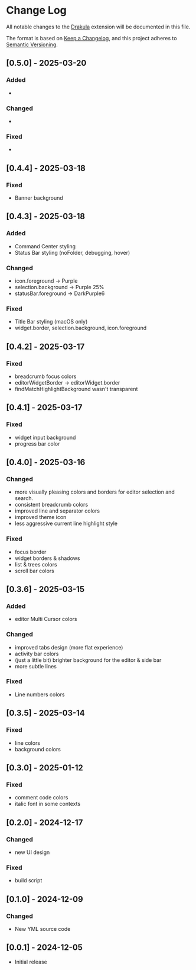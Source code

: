 # Change Log

All notable changes to the [Drakula](https://drakula.barabasz.in) extension will be documented in this file.

The format is based on [Keep a Changelog](https://keepachangelog.com/en/1.1.0/),
and this project adheres to [Semantic Versioning](https://semver.org/spec/v2.0.0.html).

## [0.5.0] - 2025-03-20

### Added

- 

### Changed

- 

### Fixed

- 

## [0.4.4] - 2025-03-18

### Fixed

- Banner background

## [0.4.3] - 2025-03-18

### Added

- Command Center styling
- Status Bar styling (noFolder, debugging, hover)

### Changed

- icon.foreground -> Purple
- selection.background -> Purple 25%
- statusBar.foreground -> DarkPurple6

### Fixed

- Title Bar styling (macOS only)
- widget.border, selection.background, icon.foreground

## [0.4.2] - 2025-03-17

### Fixed

- breadcrumb focus colors
- editorWidgetBorder -> editorWidget.border
- findMatchHighlightBackground wasn't transparent

## [0.4.1] - 2025-03-17

### Fixed

- widget input background
- progress bar color

## [0.4.0] - 2025-03-16

### Changed

- more visually pleasing colors and borders for editor selection and search.
- consistent breadcrumb colors
- improved line and separator colors
- improved theme icon
- less aggressive current line highlight style

### Fixed

- focus border
- widget borders & shadows
- list & trees colors
- scroll bar colors

## [0.3.6] - 2025-03-15

### Added 

- editor Multi Cursor colors

### Changed

- improved tabs design (more flat experience)
- activity bar colors
- (just a little bit) brighter background for the editor & side bar
- more subtle lines

### Fixed

- Line numbers colors

## [0.3.5] - 2025-03-14

### Fixed

- line colors
- background colors

## [0.3.0] - 2025-01-12

### Fixed

- comment code colors
- italic font in some contexts

## [0.2.0] - 2024-12-17

### Changed

- new UI design

### Fixed

- build script

## [0.1.0] - 2024-12-09

### Changed

- New YML source code

## [0.0.1] - 2024-12-05

- Initial release
